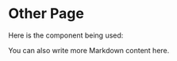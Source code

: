 # Other Page

Here is the component being used:

<script setup>
import { ref } from 'vue'

// If your component is **not** globally registered, uncomment the next line and adjust the path accordingly
// import MyComponent from '@path/to/MyComponent.vue'

const inputValue = ref()
const searchValue = ref()
</script>

<!-- Use the component with v-model binding -->
<Pagination v-model="inputValue" v-model:searchPage="searchValue" size="size-10" border-radius-size="rounded-full" :pageSize="10" :enableSearchPage="true" class="bg-blue-500"/>

You can also write more Markdown content here.

<Pagination v-model="inputValue" v-model:searchPage="searchValue" :pageSize="10" />
